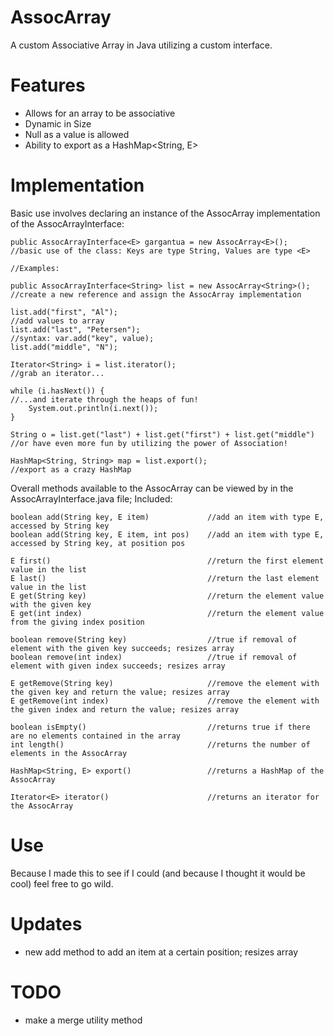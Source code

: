 AssocArray
==========

A custom Associative Array in Java utilizing a custom interface.

Features
========

- Allows for an array to be associative
- Dynamic in Size
- Null as a value is allowed
- Ability to export as a HashMap<String, E>

Implementation
==============

Basic use involves declaring an instance of the AssocArray<E> implementation of the AssocArrayInterface<E>:

	public AssocArrayInterface<E> gargantua = new AssocArray<E>(); 			//basic use of the class: Keys are type String, Values are type <E>
	
	//Examples:

	public AssocArrayInterface<String> list = new AssocArray<String>();		//create a new reference and assign the AssocArray implementation

	list.add("first", "Al");												//add values to array
	list.add("last", "Petersen");											//syntax: var.add("key", value);
	list.add("middle", "N");

	Iterator<String> i = list.iterator();									//grab an iterator...

	while (i.hasNext()) {													//...and iterate through the heaps of fun!
		System.out.println(i.next());
	}

	String o = list.get("last") + list.get("first") + list.get("middle")	//or have even more fun by utilizing the power of Association!

	HashMap<String, String> map = list.export();							//export as a crazy HashMap


Overall methods available to the AssocArray can be viewed by in the AssocArrayInterface.java file; Included:

	boolean add(String key, E item) 			//add an item with type E, accessed by String key
	boolean add(String key, E item, int pos)	//add an item with type E, accessed by String key, at position pos

	E first()									//return the first element value in the list
	E last()									//return the last element value in the list
	E get(String key)							//return the element value with the given key
	E get(int index)							//return the element value from the giving index position

	boolean remove(String key)					//true if removal of element with the given key succeeds; resizes array 
	boolean remove(int index)					//true if removal of element with given index succeeds; resizes array

	E getRemove(String key)						//remove the element with the given key and return the value; resizes array
	E getRemove(int index)						//remove the element with the given index and return the value; resizes array

	boolean isEmpty()							//returns true if there are no elements contained in the array
	int length()								//returns the number of elements in the AssocArray

	HashMap<String, E> export()					//returns a HashMap of the AssocArray

	Iterator<E> iterator()						//returns an iterator for the AssocArray

Use
===

Because I made this to see if I could (and because I thought it would be cool) feel free to go wild.

Updates
=======

* new add method to add an item at a certain position; resizes array

TODO
====

* make a merge utility method

